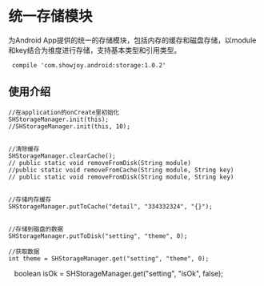 # 统一存储模块

为Android App提供的统一的存储模块，包括内存的缓存和磁盘存储，以module和key结合为维度进行存储，支持基本类型和引用类型。
     
     
     compile 'com.showjoy.android:storage:1.0.2'


## 使用介绍

    //在application的onCreate里初始化
    SHStorageManager.init(this);
    //SHStorageManager.init(this, 10);
    
    
    //清除缓存
    SHStorageManager.clearCache();
    // public static void removeFromDisk(String module)
    //public static void removeFromCache(String module, String key)
    // public static void removeFromDisk(String module, String key)
    
    
    //存储内存缓存
    SHStorageManager.putToCache("detail", "334332324", "{}");
    
    
    //存储到磁盘的数据
    SHStorageManager.putToDisk("setting", "theme", 0);
    
    //获取数据
    int theme = SHStorageManager.get("setting", "theme", 0);
    
    boolean isOk = SHStorageManager.get("setting", "isOk", false);
